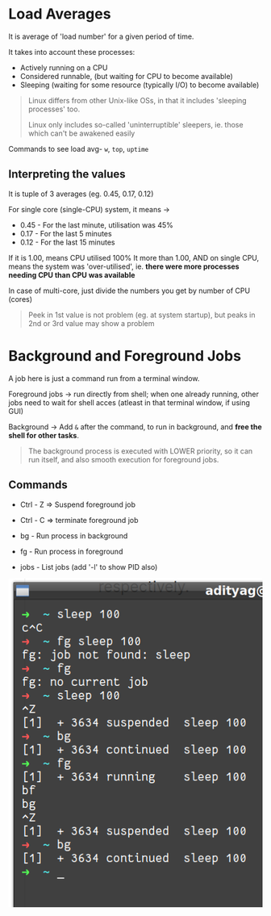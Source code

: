 # Load Averages

It is average of 'load number' for a given period of time.

It takes into account these processes:
* Actively running on a CPU
* Considered runnable, (but waiting for CPU to become available)
* Sleeping (waiting for some resource (typically I/O) to become available)

> Linux differs from other Unix-like OSs, in that it includes 'sleeping processes' too.
>
> Linux only includes so-called 'uninterruptible' sleepers, ie. those which can't be awakened easily

Commands to see load avg- `w`, `top`, `uptime`

## Interpreting the values

It is tuple of 3 averages (eg. 0.45, 0.17, 0.12)

For single core (single-CPU) system, it means ->

* 0.45 - For the last minute, utilisation was 45%
* 0.17 - For the last 5 minutes
* 0.12 - For the last 15 minutes

If it is 1.00, means CPU utilised 100%
It more than 1.00, AND on single CPU, means the system was 'over-utilised', ie. **there were more processes needing CPU than CPU was available**

In case of multi-core, just divide the numbers you get by number of CPU (cores)

> Peek in 1st value is not problem (eg. at system startup), but peaks in 2nd or 3rd value may show a problem


# Background and Foreground Jobs

A job here is just a command run from a terminal window.

Foreground jobs -> run directly from shell; when one already running, other jobs need to wait for shell acces (atleast in that terminal window, if using GUI)

Background -> Add `&` after the command, to run in background, and **free the shell for other tasks**.

> The background process is executed with LOWER priority, so it can run itself, and also smooth execution for foreground jobs.

## Commands

* Ctrl - Z  => Suspend foreground job
* Ctrl - C  => terminate foreground job

* bg - Run process in background 
* fg - Run process in foreground

* jobs - List jobs (add '-l' to show PID also)

![Resuming a suspended process in bg, or getting last background process(non suspended) in fg](../screenshots/fg_bg.png)

